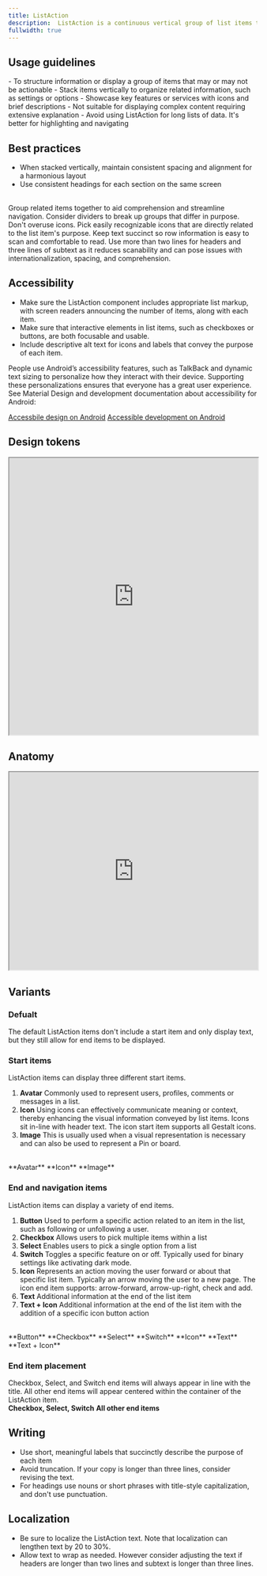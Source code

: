 ```yaml
---
title: ListAction
description:  ListAction is a continuous vertical group of list items that can include text, icons, images and actions.
fullwidth: true
---
```


<ImgContainer padding="standard" src="https://i.pinimg.com/originals/fa/ed/13/faed13155b1e48a5a7c9d4ec97d07bcd.png" alt="An example of the ListAction component"/>

## Usage guidelines

<TwoCol>
  <Group>
    <Do title="When to use" />
      - To structure information or display a group of items that may or may not be actionable
      - Stack items vertically to organize related information, such as settings or options
      - Showcase key features or services with icons and brief descriptions
  </Group>
  <Group>
  <Dont title="When not to use" />
     - Not suitable for displaying complex content requiring extensive explanation
     - Avoid using ListAction for long lists of data. It's better for highlighting and navigating
  </Group>
</TwoCol>

## Best practices
- When stacked vertically, maintain consistent spacing and alignment for a harmonious layout
- Use consistent headings for each section on the same screen
<br/>
<TwoCol>
  <Group>
    <ImgContainer src="https://i.pinimg.com/originals/83/7d/15/837d15ca2ef97d8fd53beffb49e59d75.png" alt="Example of grouped ListAction items. For example, message settings under the heading - Messages."/>
    <Do title="Do" />
    Group related items together to aid comprehension and streamline navigation. Consider dividers to break up groups that differ in purpose.
  </Group>
  <Group>
    <ImgContainer src="https://i.pinimg.com/originals/46/02/d7/4602d76785e40fd1336c932e872c610f.png" alt="Example of two ListAction items with accompanying icons"/>
    <Dont title="Don't" />
    Don't overuse icons. Pick easily recognizable icons that are directly related to the list item's purpose.
  </Group>
  <Group>
    <ImgContainer src="https://i.pinimg.com/originals/aa/f1/72/aaf172e0437be4f9b94c9689212d5271.png" alt="Two ListAction items with short and clear copy."/>
    <Do title="Do" />
    Keep text succinct so row information is easy to scan and comfortable to read.
  </Group>
  <Group>
    <ImgContainer src="https://i.pinimg.com/originals/7a/68/4b/7a684b1b7c6362a03f4ac75b69c914ad.png" alt="An ListAction item with four lines or complex copy"/>
    <Dont title="Don't" />
    Use more than two lines for headers and  three lines of subtext as it reduces scanability and can pose issues with internationalization, spacing, and comprehension.
  </Group>
</TwoCol>

## Accessibility

- Make sure the ListAction component includes appropriate list markup, with screen readers announcing the number of items, along with each item.
- Make sure that interactive elements in list items, such as checkboxes or buttons, are both focusable and usable.
- Include descriptive alt text for icons and labels that convey the purpose of each item.

People use Android’s accessibility features, such as TalkBack and dynamic text sizing to personalize how they interact with their device. Supporting these personalizations ensures that everyone has a great user experience. See Material Design and development documentation about accessibility for Android:

[Accessbile design on Android](https://material.io/design/usability/accessibility.html#understanding-accessibility)
[Accessible development on Android](https://developer.android.com/guide/topics/ui/accessibility)

## Design tokens
<iframe style={{border:0}} width="100%" height="560" src="https://www.figma.com/embed?embed_host=share&url=https%3A%2F%2Fwww.figma.com%2Ffile%2FREw1COFYAktmVWrUBh3Ov8%2FGestalt-for-Android%3Ftype%3Ddesign%26node-id%3D44003%253A3915%26mode%3Ddesign%26t%3DKBAAziRKxCsWLU6g-1" allowFullScreen></iframe>

## Anatomy
<iframe style={{border:0}} width="100%" height="400" src="https://www.figma.com/embed?embed_host=share&url=https%3A%2F%2Fwww.figma.com%2Ffile%2FREw1COFYAktmVWrUBh3Ov8%2FGestalt-for-Android%3Ftype%3Ddesign%26node-id%3D44007%253A1318%26mode%3Ddesign%26t%3DKBAAziRKxCsWLU6g-1" allowFullScreen></iframe>


## Variants

### Defualt

The default ListAction items don't include a start item and only display text, but they still allow for end items to be displayed.
<br/>
<ImgContainer src="https://i.pinimg.com/originals/1a/4f/2a/1a4f2a0b067c8a28e77be8628c18f534.png" alt="An example of the Action List component"/>

### Start items

ListAction items can display three different start items.

1. **Avatar**
  Commonly used to represent users, profiles, comments or messages in a list.
2. **Icon**
  Using icons can effectively communicate meaning or context, thereby enhancing the visual information conveyed by list items. Icons sit in-line with header text. The icon start item supports all Gestalt icons. 
3. **Image**
  This is usually used when a visual representation is necessary and can also be used to represent a Pin or board.
<br/>
<TwoCol>
  <Group>
    <ImgContainer src="https://i.pinimg.com/originals/48/18/2e/48182e695cf7c4e32ed5694c243af6d9.png" alt="An ListAction item for the user Sarah Smith, inluding her follower count and a follow button."/>
    **Avatar**
  </Group>
  <Group>
    <ImgContainer src="https://i.pinimg.com/originals/3e/ff/88/3eff88ac1697b81ad702f04c38c17314.png" alt="An ListAction item with content about search privacy and a search icon."/>
   **Icon**
  </Group>
  <Group>
    <ImgContainer src="https://i.pinimg.com/originals/0d/20/a5/0d20a53c81bf2ec60ca5f02c3e3e5bf7.png" alt="An ListAction item for a board with a switch end item."/>
   **Image**
  </Group>
</TwoCol>

### End and navigation items

ListAction items can display a variety of end items.

1. **Button**
  Used to perform a specific action related to an item in the list, such as following or unfollowing a user.
2. **Checkbox**
  Allows users to pick multiple items within a list
3. **Select**
  Enables users to pick a single option from a list
4. **Switch**
  Toggles a specific feature on or off. Typically used for binary settings like activating dark mode.
5. **Icon**
  Represents an action moving the user forward or about that specific list item. Typically an arrow moving the user to a new page. The icon end item supports: arrow-forward, arrow-up-right, check and add.
6. **Text**
  Additional information at the end of the list item
7. **Text + Icon**
  Additional information at the end of the list item with the addition of a specific icon button action
<br/>
<TwoCol>
  <Group>
    <ImgContainer src="https://i.pinimg.com/originals/7c/98/c8/7c98c85940868b958f6ac7979500c3bd.png" alt="An ListAction showing users and buttons to follow them."/>
    **Button**
  </Group>
  <Group>
    <ImgContainer src="https://i.pinimg.com/originals/3e/85/d6/3e85d6e1e27e946d796fd8c5ca3c182d.png" alt="An ListAction showing interest options and a multiple choice checkbox selection."/>
   **Checkbox**
  </Group>
  <Group>
    <ImgContainer src="https://i.pinimg.com/originals/87/1b/06/871b06a702d5e8a2d518a025ce010699.png" alt="An ListAction showing a menu of links to further information."/>
   **Select**
  </Group>
  <Group>
    <ImgContainer src="https://i.pinimg.com/originals/d6/81/c4/d681c4c7af5babf43d803e9833ed72ea.png" alt="An ListAction showing a list of selctable items."/>
   **Switch**
  </Group>
  <Group>
    <ImgContainer src="https://i.pinimg.com/originals/b2/a3/44/b2a344d4f583e04cd286c8b9d14a6d57.png" alt="An ListAction with switches for each item."/>
   **Icon**
  </Group>
  <Group>
    <ImgContainer src="https://i.pinimg.com/originals/22/c6/00/22c6002ca3430a1818480b5aaf409029.png" alt="An ListAction with a list of users and their follower count."/>
   **Text**
  </Group>
  <Group>
    <ImgContainer src="https://i.pinimg.com/originals/fa/88/52/fa88528c967ab1439c2ce4616412cb9b.png" alt="An ListAction with email and password settings links."/>
   **Text + Icon**
  </Group>
</TwoCol>

### End item placement

Checkbox, Select, and Switch end items will always appear in line with the title. All other end items will appear centered within the container of the ListAction item.
<br/>
<TwoCol>
  <Group>
    <ImgContainer src="https://i.pinimg.com/originals/1c/c4/23/1cc423920f6cfa5db000f99df527ec4b.png" alt="An ListAction showing users and buttons to follow them."/>
    **Checkbox, Select, Switch**
  </Group>
  <Group>
    <ImgContainer src="https://i.pinimg.com/originals/39/a3/2c/39a32c9159f8a8b1197a777201e6e878.png" alt="An ListAction showing interest options and a multiple choice checkbox selection."/>
   **All other end items**
  </Group>
  </TwoCol>

## Writing
- Use short, meaningful labels that succinctly describe the purpose of each item
- Avoid truncation. If your copy is longer than three lines, consider revising the text.
- For headings use nouns or short phrases with title-style capitalization, and don't use punctuation.

## Localization
- Be sure to localize the ListAction text. Note that localization can lengthen text by 20 to 30%.
- Allow text to wrap as needed. However consider adjusting the text if headers are longer than two lines and subtext is longer than three lines. 
<br/>
<ImgContainer padding="standard" src="https://i.pinimg.com/originals/92/a5/8b/92a58b2f91f0c3bf74c6c3bfb06f19a9.png" alt="A ListAction example reversed to reflect the location."/>